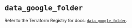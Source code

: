 # `data_google_folder`

Refer to the Terraform Registry for docs: [`data_google_folder`](https://registry.terraform.io/providers/hashicorp/google-beta/6.26.0/docs/data-sources/google_folder).

